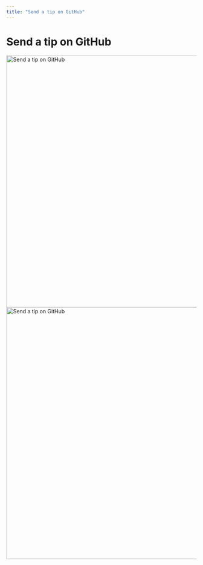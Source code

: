 ```yaml
---
title: "Send a tip on GitHub"
---
```


# Send a tip on GitHub

<img src="/images/screenshots/tip-remotion.png" alt="Send a tip on GitHub" width="666" />

<img src="/images/screenshots/tip.png" alt="Send a tip on GitHub" width="666" />
